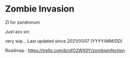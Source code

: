 # Zombie Invasion
ZI for zandronum

Just acs src

very wip... Last updated since 2021/01/07 (YYYY/MM/DD)

Roadmap : https://trello.com/b/ofO2WX0Y/zombieinfection
